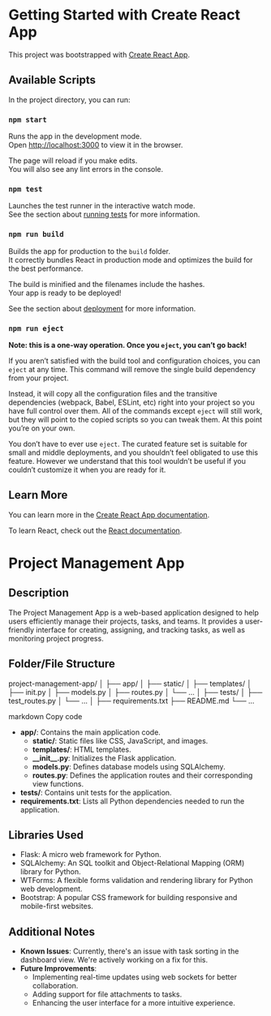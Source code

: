 # Getting Started with Create React App

This project was bootstrapped with [Create React App](https://github.com/facebook/create-react-app).

## Available Scripts

In the project directory, you can run:

### `npm start`

Runs the app in the development mode.\
Open [http://localhost:3000](http://localhost:3000) to view it in the browser.

The page will reload if you make edits.\
You will also see any lint errors in the console.

### `npm test`

Launches the test runner in the interactive watch mode.\
See the section about [running tests](https://facebook.github.io/create-react-app/docs/running-tests) for more information.

### `npm run build`

Builds the app for production to the `build` folder.\
It correctly bundles React in production mode and optimizes the build for the best performance.

The build is minified and the filenames include the hashes.\
Your app is ready to be deployed!

See the section about [deployment](https://facebook.github.io/create-react-app/docs/deployment) for more information.

### `npm run eject`

**Note: this is a one-way operation. Once you `eject`, you can’t go back!**

If you aren’t satisfied with the build tool and configuration choices, you can `eject` at any time. This command will remove the single build dependency from your project.

Instead, it will copy all the configuration files and the transitive dependencies (webpack, Babel, ESLint, etc) right into your project so you have full control over them. All of the commands except `eject` will still work, but they will point to the copied scripts so you can tweak them. At this point you’re on your own.

You don’t have to ever use `eject`. The curated feature set is suitable for small and middle deployments, and you shouldn’t feel obligated to use this feature. However we understand that this tool wouldn’t be useful if you couldn’t customize it when you are ready for it.

## Learn More

You can learn more in the [Create React App documentation](https://facebook.github.io/create-react-app/docs/getting-started).

To learn React, check out the [React documentation](https://reactjs.org/).
# Project Management App

## Description
The Project Management App is a web-based application designed to help users efficiently manage their projects, tasks, and teams. It provides a user-friendly interface for creating, assigning, and tracking tasks, as well as monitoring project progress. 

## Folder/File Structure

project-management-app/
│
├── app/
│ ├── static/
│ ├── templates/
│ ├── init.py
│ ├── models.py
│ ├── routes.py
│ └── ...
│
├── tests/
│ ├── test_routes.py
│ └── ...
│
├── requirements.txt
├── README.md
└── ...

markdown
Copy code

- **app/**: Contains the main application code.
  - **static/**: Static files like CSS, JavaScript, and images.
  - **templates/**: HTML templates.
  - **\_\_init\_\_.py**: Initializes the Flask application.
  - **models.py**: Defines database models using SQLAlchemy.
  - **routes.py**: Defines the application routes and their corresponding view functions.
- **tests/**: Contains unit tests for the application.
- **requirements.txt**: Lists all Python dependencies needed to run the application.

## Libraries Used

- Flask: A micro web framework for Python.
- SQLAlchemy: An SQL toolkit and Object-Relational Mapping (ORM) library for Python.
- WTForms: A flexible forms validation and rendering library for Python web development.
- Bootstrap: A popular CSS framework for building responsive and mobile-first websites.

## Additional Notes

- **Known Issues**: Currently, there's an issue with task sorting in the dashboard view. We're actively working on a fix for this.
- **Future Improvements**: 
  - Implementing real-time updates using web sockets for better collaboration.
  - Adding support for file attachments to tasks.
  - Enhancing the user interface for a more intuitive experience.